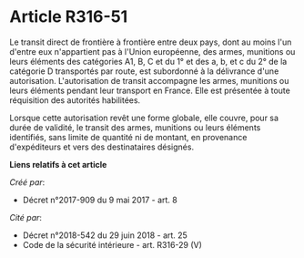 # Article R316-51

Le transit direct de frontière à frontière entre deux pays, dont au moins l'un d'entre eux n'appartient pas à l'Union
européenne, des armes, munitions ou leurs éléments des catégories A1, B, C et du 1° et des a, b, et c du 2° de la catégorie D
transportés par route, est subordonné à la délivrance d'une autorisation. L'autorisation de transit accompagne les armes,
munitions ou leurs éléments pendant leur transport en France. Elle est présentée à toute réquisition des autorités
habilitées.

Lorsque cette autorisation revêt une forme globale, elle couvre, pour sa durée de validité, le transit des armes, munitions
ou leurs éléments identifiés, sans limite de quantité ni de montant, en provenance d'expéditeurs et vers des destinataires
désignés.

**Liens relatifs à cet article**

_Créé par_:

  - Décret n°2017-909 du 9 mai 2017 - art. 8

_Cité par_:

  - Décret n°2018-542 du 29 juin 2018 - art. 25
  - Code de la sécurité intérieure - art. R316-29 (V)

